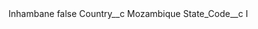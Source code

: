 <?xml version="1.0" encoding="UTF-8"?>
<CustomMetadata xmlns="http://soap.sforce.com/2006/04/metadata" xmlns:xsi="http://www.w3.org/2001/XMLSchema-instance" xmlns:xsd="http://www.w3.org/2001/XMLSchema">
    <label>Inhambane</label>
    <protected>false</protected>
    <values>
        <field>Country__c</field>
        <value xsi:type="xsd:string">Mozambique</value>
    </values>
    <values>
        <field>State_Code__c</field>
        <value xsi:type="xsd:string">I</value>
    </values>
</CustomMetadata>
